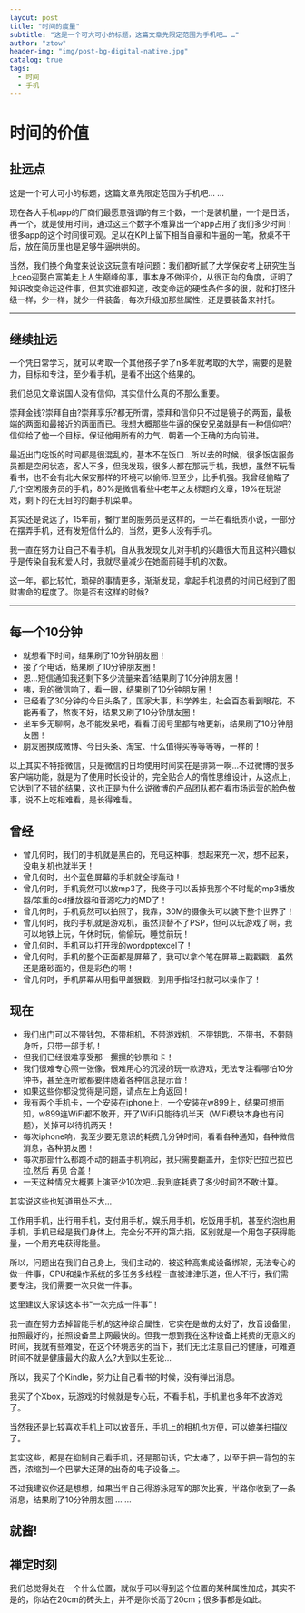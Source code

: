 ```yaml
---
layout: post
title: "时间的度量"
subtitle: "这是一个可大可小的标题，这篇文章先限定范围为手机吧… …"
author: "ztow"
header-img: "img/post-bg-digital-native.jpg"
catalog: true
tags:
  - 时间
  - 手机
---
```

# 时间的价值

## 扯远点
这是一个可大可小的标题，这篇文章先限定范围为手机吧… …

现在各大手机app的厂商们最愿意强调的有三个数，一个是装机量，一个是日活，再一个，就是使用时间，通过这三个数字不难算出一个app占用了我们多少时间！很多app的这个时间很可观。足以在KPI上留下相当自豪和牛逼的一笔，掀桌不干后，放在简历里也是足够牛逼哄哄的。

当然，我们换个角度来说说这玩意有啥问题：我们都听腻了大学保安考上研究生当上ceo迎娶白富美走上人生巅峰的事，事本身不做评价，从很正向的角度，证明了知识改变命运这件事，但其实谁都知道，改变命运的硬性条件多的很，就和打怪升级一样，少一样，就少一件装备，每次升级加那些属性，还是要装备来衬托。

---- 
## 继续扯远
一个凭日常学习，就可以考取一个其他孩子学了n多年就考取的大学，需要的是毅力，目标和专注，至少看手机，是看不出这个结果的。

我们总见文章说国人没有信仰，其实信什么真的不那么重要。

崇拜金钱?崇拜自由?崇拜享乐?都无所谓，崇拜和信仰只不过是镜子的两面，最极端的两面和最接近的两面而已。我想大概那些牛逼的保安兄弟就是有一种信仰吧?信仰给了他一个目标。保证他用所有的力气，朝着一个正确的方向前进。

最近出门吃饭的时间都是很混乱的，基本不在饭口...所以去的时候，很多饭店服务员都是空闲状态，客人不多，但我发现，很多人都在那玩手机，我想，虽然不玩看看书，也不会有北大保安那样的环境可以偷师.但至少，比手机强。我曾经偷瞄了几个空闲服务员的手机，80%是微信看些中老年之友标题的文章，19%在玩游戏，剩下的在无目的的翻手机菜单。

其实还是说远了，15年前，餐厅里的服务员是这样的，一半在看纸质小说，一部分在摆弄手机，还有发短信什么的，当然，更多人没有手机。

我一直在努力让自己不看手机，自从我发现女儿对手机的兴趣很大而且这种兴趣似乎是传染自我和爱人时，我就尽量减少在她面前碰手机的次数。

这一年，都比较忙，琐碎的事情更多，渐渐发现，拿起手机浪费的时间已经到了图财害命的程度了。你是否有这样的时候?

---- 
## 每一个10分钟
- 就想看下时间，结果刷了10分钟朋友圈！
- 接了个电话，结果刷了10分钟朋友圈！
- 恩...短信通知我还剩下多少流量来着?结果刷了10分钟朋友圈！
- 咦，我的微信响了，看一眼，结果刷了10分钟朋友圈！
- 已经看了30分钟的今日头条了，国家大事，科学养生，社会百态看到眼花，不能再看了，熬夜不好，结果又刷了10分钟朋友圈！
- 坐车多无聊啊，总不能发呆吧，看看订阅号里都有啥更新，结果刷了10分钟朋友圈！
- 朋友圈换成微博、今日头条、淘宝、什么值得买等等等等，一样的！

以上其实不特指微信，只是微信的日均使用时间实在是排第一啊…不过微博的很多客户端功能，就是为了使用时长设计的，完全贴合人的惰性思维设计，从这点上，它达到了不错的结果，这也正是为什么说微博的产品团队都在看市场运营的脸色做事，说不上吃相难看，是长得难看。

## 曾经
  - 曾几何时，我们的手机就是黑白的，充电这种事，想起来充一次，想不起来，没电关机也就半天！
- 曾几何时，出个蓝色屏幕的手机就全球轰动！
- 曾几何时，手机竟然可以放mp3了，我终于可以丢掉我那个不时髦的mp3播放器/笨重的cd播放器和音源吃力的MD了！
- 曾几何时，手机竟然可以拍照了，我靠，30M的摄像头可以装下整个世界了！
- 曾几何时，我的手机就是游戏机，虽然顶替不了PSP，但可以玩游戏了啊，我可以地铁上玩，午休时玩，偷偷玩，睡觉前玩！
- 曾几何时，手机可以打开我的wordpptexcel了！
- 曾几何时，手机的整个正面都是屏幕了，我可以拿个笔在屏幕上戳戳戳，虽然还是磨砂面的，但是彩色的啊！
- 曾几何时，手机屏幕从用指甲盖狠戳，到用手指轻扫就可以操作了！
## 现在
- 我们出门可以不带钱包，不带相机，不带游戏机，不带钥匙，不带书，不带随身听，只带一部手机！
- 但我们已经很难享受那一摞摞的钞票和卡！
- 我们很难专心照一张像，很难用心的沉浸的玩一款游戏，无法专注看哪怕10分钟书，甚至连听歌都要伴随着各种信息提示音！
- 如果这些你都没觉得是问题，请点左上角返回！
- 我有两个手机卡，一个安装在iphone上，一个安装在w899上，结果可想而知，w899连WiFi都不敢开，开了WiFi只能待机半天（WiFi模块本身也有问题），关掉可以待机两天！
- 每次iphone响，我至少要无意识的耗费几分钟时间，看看各种通知，各种微信消息，各种朋友圈！
- 每次那部什么都跑不动的翻盖手机响起，我只需要翻盖开，歪你好巴拉巴拉巴拉,然后 再见 合盖！
- 一天这种情况大概要上演至少10次吧...我到底耗费了多少时间?!不敢计算。

其实说这些也知道用处不大…

工作用手机，出行用手机，支付用手机，娱乐用手机，吃饭用手机，甚至约泡也用手机，手机已经是我们身体上，完全分不开的第六指，区别就是一个用包子获得能量，一个用充电获得能量。

所以，问题出在我们自己身上，我们主动的，被这种高集成设备绑架，无法专心的做一件事，CPU和操作系统的多任务多线程一直被津津乐道，但人不行，我们需要专注，我们需要一次只做一件事。

这里建议大家读这本书”一次完成一件事”！

我一直在努力去掉智能手机的这种综合属性，它实在是做的太好了，放音设备里，拍照最好的，拍照设备里上网最快的。但我一想到我在这种设备上耗费的无意义的时间，我就有些难受，在这个环境恶劣的当下，我们无比注意自己的健康，可难道时间不就是健康最大的敌人么?大到以生死论...

所以，我买了个Kindle，努力让自己看书的时候，没有弹出消息。

我买了个Xbox，玩游戏的时候就是专心玩，不看手机，手机里也多年不放游戏了。

当然我还是比较喜欢手机上可以放音乐，手机上的相机也方便，可以媲美扫描仪了。

其实这些，都是在抑制自己看手机，还是那句话，它太棒了，以至于把一背包的东西，浓缩到一个巴掌大还薄的出奇的电子设备上。

不过我建议你还是想想，如果当年自己得游泳冠军的那次比赛，半路你收到了一条消息，结果刷了10分钟朋友圈 … …

就酱!
---- 
## 禅定时刻
我们总觉得处在一个什么位置，就似乎可以得到这个位置的某种属性加成，其实不是的，你站在20cm的砖头上，并不是你长高了20cm；很多事都是如此。